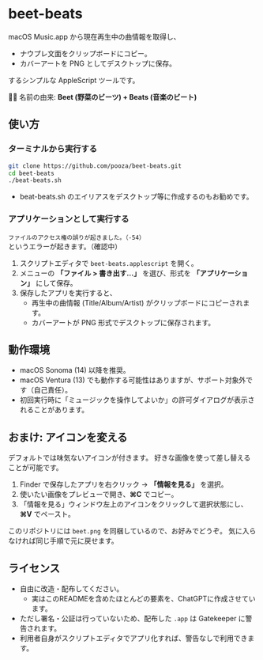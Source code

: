 # beet-beats

macOS Music.app から現在再生中の曲情報を取得し、

- ナウプレ文面をクリップボードにコピー。
- カバーアートを PNG としてデスクトップに保存。

するシンプルな AppleScript ツールです。

🍠🎶 名前の由来: **Beet (野菜のビーツ) + Beats (音楽のビート)**

## 使い方

### ターミナルから実行する

```bash
git clone https://github.com/pooza/beet-beats.git
cd beet-beats
./beat-beats.sh
```

- beat-beats.sh のエイリアスをデスクトップ等に作成するのもお勧めです。

### アプリケーションとして実行する

`ファイルのアクセス権の誤りが起きました。（-54）` というエラーが起きます。（確認中）

1. スクリプトエディタで `beet-beats.applescript` を開く。
2. メニューの **「ファイル > 書き出す…」** を選び、形式を **「アプリケーション」** にして保存。
3. 保存したアプリを実行すると、
   - 再生中の曲情報 (Title/Album/Artist) がクリップボードにコピーされます。
   - カバーアートが PNG 形式でデスクトップに保存されます。

## 動作環境

- macOS Sonoma (14) 以降を推奨。
- macOS Ventura (13) でも動作する可能性はありますが、サポート対象外です（自己責任）。
- 初回実行時に「ミュージックを操作してよいか」の許可ダイアログが表示されることがあります。

## おまけ: アイコンを変える

デフォルトでは味気ないアイコンが付きます。
好きな画像を使って差し替えることが可能です。

1. Finder で保存したアプリを右クリック → **「情報を見る」** を選択。
2. 使いたい画像をプレビューで開き、**⌘C** でコピー。
3. 「情報を見る」ウィンドウ左上のアイコンをクリックして選択状態にし、**⌘V** でペースト。

このリポジトリには `beet.png` を同梱しているので、お好みでどうぞ。
気に入らなければ同じ手順で元に戻せます。

## ライセンス

- 自由に改造・配布してください。
  - 実はこのREADMEを含めたほとんどの要素を、ChatGPTに作成させています。
- ただし署名・公証は行っていないため、配布した `.app` は Gatekeeper に警告されます。
- 利用者自身がスクリプトエディタでアプリ化すれば、警告なしで利用できます。
